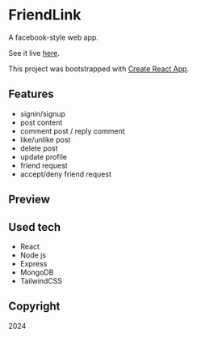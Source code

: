 # FriendLink

A facebook-style web app.

See it live [here](https://friendlink-client.vercel.app/).

This project was bootstrapped with [Create React App](https://create-react-app.dev/).

## Features

- signin/signup
- post content
- comment post / reply comment
- like/unlike post
- delete post
- update profile
- friend request
- accept/deny friend request

## Preview

## Used tech

- React
- Node js
- Express
- MongoDB
- TailwindCSS

## Copyright

2024
